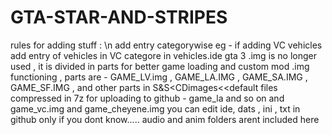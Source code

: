 # GTA-STAR-AND-STRIPES
rules for adding stuff : \n
add entry categorywise eg - if adding VC vehicles add entry of vehicles in VC categore in vehicles.ide
gta 3 .img is no longer used , it is divided in parts for better game loading and custom mod .img functioning , parts are - GAME_LV.img , GAME_LA.IMG , GAME_SA.IMG , GAME_SF.IMG , and other parts in S&S<CDimages<<default
files compressed in 7z for uploading to github - 
game_la and so on and game_vc.img and game_cheyene.img
you can edit ide, dats , ini , txt in github only if you dont know.....
audio and anim folders arent included here

